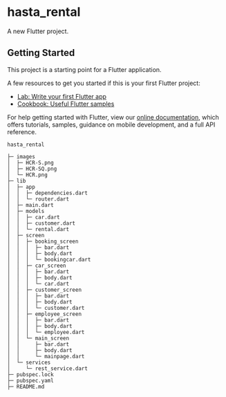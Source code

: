 # hasta_rental

A new Flutter project.

## Getting Started

This project is a starting point for a Flutter application.

A few resources to get you started if this is your first Flutter project:

- [Lab: Write your first Flutter app](https://flutter.dev/docs/get-started/codelab)
- [Cookbook: Useful Flutter samples](https://flutter.dev/docs/cookbook)

For help getting started with Flutter, view our
[online documentation](https://flutter.dev/docs), which offers tutorials,
samples, guidance on mobile development, and a full API reference.


```
hasta_rental

├─ images
│  ├─ HCR-S.png
│  ├─ HCR-SQ.png
│  └─ HCR.png
├─ lib
│  ├─ app
│  │  ├─ dependencies.dart
│  │  └─ router.dart
│  ├─ main.dart
│  ├─ models
│  │  ├─ car.dart
│  │  ├─ customer.dart
│  │  └─ rental.dart
│  ├─ screen
│  │  ├─ booking_screen
│  │  │  ├─ bar.dart
│  │  │  ├─ body.dart
│  │  │  └─ bookingcar.dart
│  │  ├─ car_screen
│  │  │  ├─ bar.dart
│  │  │  ├─ body.dart
│  │  │  └─ car.dart
│  │  ├─ customer_screen
│  │  │  ├─ bar.dart
│  │  │  ├─ body.dart
│  │  │  └─ customer.dart
│  │  ├─ employee_screen
│  │  │  ├─ bar.dart
│  │  │  ├─ body.dart
│  │  │  └─ employee.dart
│  │  └─ main_screen
│  │     ├─ bar.dart
│  │     ├─ body.dart
│  │     └─ mainpage.dart
│  └─ services
│     └─ rest_service.dart
├─ pubspec.lock
├─ pubspec.yaml
├─ README.md

```